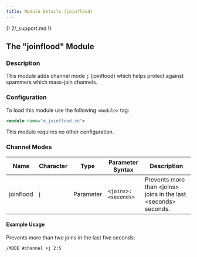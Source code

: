 ```yaml
---
title: Module Details (joinflood)
---
```


{! 2/_support.md !}

## The "joinflood" Module

### Description

This module adds channel mode `j` (joinflood) which helps protect against spammers which mass-join channels.

### Configuration

To load this module use the following `<module>` tag:

```xml
<module name="m_joinflood.so">
```

This module requires no other configuration.

### Channel Modes

Name      | Character | Type      | Parameter Syntax    | Description
--------- | --------- | --------- | ------------------- | -----------
joinflood | j         | Parameter | `<joins>:<seconds>` | Prevents more than &lt;joins&gt; joins in the last &lt;seconds&gt; seconds.

#### Example Usage

Prevents more than two joins in the last five seconds:

```plaintext
/MODE #channel +j 2:5
```
